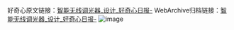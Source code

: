 好奇心原文链接：[智能无线调光器_设计_好奇心日报-](https://www.qdaily.com/articles/3347.html)
WebArchive归档链接：[智能无线调光器_设计_好奇心日报-](http://web.archive.org/web/20190623152015/https://www.qdaily.com/articles/3347.html)
![image](http://ww3.sinaimg.cn/large/007d5XDpgy1g3vchquibuj30u034zww9)